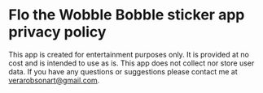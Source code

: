 <h1>Flo the Wobble Bobble sticker app privacy policy</h1>

This app is created for entertainment purposes only. It is provided at no cost and is intended to use as is. This app does not collect nor store user data. If you have any questions or suggestions please contact me at verarobsonart@gmail.com.
